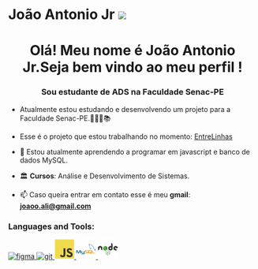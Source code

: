 # João Antonio Jr <img src="https://media.tenor.com/a8K93X-8sSEAAAAM/mashle-dance-mashle-s2.gif" width="50px">

<h1 align="center">Olá! Meu nome é João Antonio Jr.Seja bem vindo ao meu perfil !</h1>
<h3 align="center">Sou estudante de ADS na Faculdade Senac-PE</h3>

- Atualmente estou estudando e desenvolvendo um projeto para a Faculdade Senac-PE.👨🏾‍💻📚
- Esse é o projeto que estou trabalhando no momento: [EntreLinhas](https://senacpernambuco-my.sharepoint.com/:p:/g/personal/thaise_renaux_edu_pe_senac_br/Ee7kGR3-WllCqDPfvH7DUwwBbATaRjMqQwKyNQJX_9NZ1g?e=kLbh1W)

- 🌱 Estou atualmente aprendendo a programar em javascript e banco de dados MySQL.
- 🏛️ **Cursos**: Análise e Desenvolvimento de Sistemas.
- 📫 Caso queira entrar em contato esse é meu **gmail**: **joaoo.ali@gmail.com**

<p align="left">
</p>

<h3 align="left">Languages and Tools:</h3>
<p align="left"> <a href="https://www.figma.com/" target="_blank" rel="noreferrer"> <img src="https://www.vectorlogo.zone/logos/figma/figma-icon.svg" alt="figma" width="40" height="40"/> </a> <a href="https://git-scm.com/" target="_blank" rel="noreferrer"> <img src="https://www.vectorlogo.zone/logos/git-scm/git-scm-icon.svg" alt="git" width="40" height="40"/> </a> <a href="https://developer.mozilla.org/en-US/docs/Web/JavaScript" target="_blank" rel="noreferrer"> <img src="https://raw.githubusercontent.com/devicons/devicon/master/icons/javascript/javascript-original.svg" alt="javascript" width="40" height="40"/> </a> <a href="https://www.mysql.com/" target="_blank" rel="noreferrer"> <img src="https://raw.githubusercontent.com/devicons/devicon/master/icons/mysql/mysql-original-wordmark.svg" alt="mysql" width="40" height="40"/> </a> <a href="https://nodejs.org" target="_blank" rel="noreferrer"> <img src="https://raw.githubusercontent.com/devicons/devicon/master/icons/nodejs/nodejs-original-wordmark.svg" alt="nodejs" width="40" height="40"/> </a> </p>
